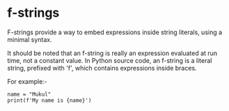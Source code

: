 # f-strings

F-strings provide a way to embed expressions inside string literals, using a minimal syntax. 

It should be noted that an f-string is really an expression evaluated at run time, not a constant value. In Python source code, an f-string is a literal string, prefixed with 'f', which contains expressions inside braces.

For example:-
```
name = "Mukul"
print(f'My name is {name}')
```
